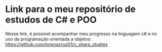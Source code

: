 # Link para o meu repositório de estudos de C# e POO

Nesse link, é possível acompanhar meu progresso na linguagem c# e no uso da programação orientada a objetos: https://github.com/lorenacruz01/c_sharp_studies
